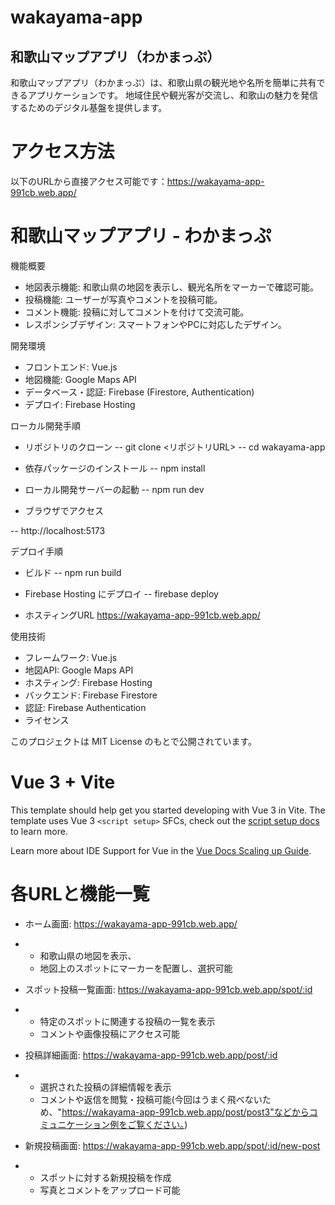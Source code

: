 # wakayama-app
## 和歌山マップアプリ（わかまっぷ）
和歌山マップアプリ（わかまっぷ）は、和歌山県の観光地や名所を簡単に共有できるアプリケーションです。
地域住民や観光客が交流し、和歌山の魅力を発信するためのデジタル基盤を提供します。

# アクセス方法
以下のURLから直接アクセス可能です：https://wakayama-app-991cb.web.app/

# 和歌山マップアプリ - わかまっぷ

機能概要
- 地図表示機能: 和歌山県の地図を表示し、観光名所をマーカーで確認可能。
- 投稿機能: ユーザーが写真やコメントを投稿可能。
- コメント機能: 投稿に対してコメントを付けて交流可能。
- レスポンシブデザイン: スマートフォンやPCに対応したデザイン。

開発環境
- フロントエンド: Vue.js
- 地図機能: Google Maps API
- データベース・認証: Firebase (Firestore, Authentication)
- デプロイ: Firebase Hosting

ローカル開発手順
- リポジトリのクローン
-- git clone <リポジトリURL>
-- cd wakayama-app

- 依存パッケージのインストール
-- npm install


- ローカル開発サーバーの起動
-- npm run dev


- ブラウザでアクセス

-- http://localhost:5173


デプロイ手順
- ビルド
-- npm run build
- Firebase Hosting にデプロイ
-- firebase deploy


- ホスティングURL https://wakayama-app-991cb.web.app/

使用技術
- フレームワーク: Vue.js
- 地図API: Google Maps API
- ホスティング: Firebase Hosting
- バックエンド: Firebase Firestore
- 認証: Firebase Authentication
- ライセンス


 このプロジェクトは MIT License のもとで公開されています。



# Vue 3 + Vite

This template should help get you started developing with Vue 3 in Vite. The template uses Vue 3 `<script setup>` SFCs, check out the [script setup docs](https://v3.vuejs.org/api/sfc-script-setup.html#sfc-script-setup) to learn more.

Learn more about IDE Support for Vue in the [Vue Docs Scaling up Guide](https://vuejs.org/guide/scaling-up/tooling.html#ide-support).

# 各URLと機能一覧
- ホーム画面: https://wakayama-app-991cb.web.app/

- - 和歌山県の地図を表示、
  - 地図上のスポットにマーカーを配置し、選択可能

- スポット投稿一覧画面: https://wakayama-app-991cb.web.app/spot/:id
- - 特定のスポットに関連する投稿の一覧を表示
  - コメントや画像投稿にアクセス可能

- 投稿詳細画面: https://wakayama-app-991cb.web.app/post/:id
- - 選択された投稿の詳細情報を表示
  - コメントや返信を閲覧・投稿可能(今回はうまく飛べないため、"https://wakayama-app-991cb.web.app/post/post3"などからコミュニケーション例をご覧ください。)

- 新規投稿画面: https://wakayama-app-991cb.web.app/spot/:id/new-post
- - スポットに対する新規投稿を作成
  - 写真とコメントをアップロード可能
